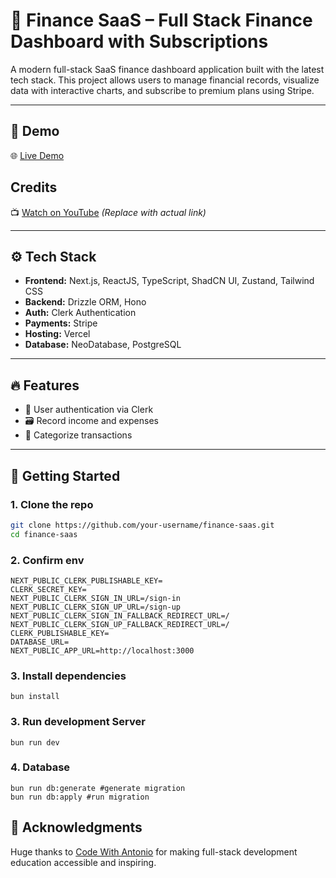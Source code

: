 # 💸 Finance SaaS – Full Stack Finance Dashboard with Subscriptions

A modern full-stack SaaS finance dashboard application built with the latest tech stack. This project allows users to manage financial records, visualize data with interactive charts, and subscribe to premium plans using Stripe.

---

## 📸 Demo

🌐 [Live Demo](https://finance-saas-app-edjb.vercel.app)

## Credits 
📺 [Watch on YouTube](https://www.youtube.com/watch?v=N_uNKAus0II) _(Replace with actual link)_

---

## ⚙️ Tech Stack

- **Frontend:** Next.js, ReactJS, TypeScript, ShadCN UI, Zustand, Tailwind CSS
- **Backend:** Drizzle ORM, Hono
- **Auth:** Clerk Authentication
- **Payments:** Stripe
- **Hosting:** Vercel
- **Database:** NeoDatabase, PostgreSQL

---

## 🔥 Features

- 🔐 User authentication via Clerk
- 🗃️ Record income and expenses
- 📁 Categorize transactions

---

## 🚀 Getting Started

### 1. Clone the repo

```bash
git clone https://github.com/your-username/finance-saas.git
cd finance-saas
```

### 2. Confirm env
```
NEXT_PUBLIC_CLERK_PUBLISHABLE_KEY=
CLERK_SECRET_KEY=
NEXT_PUBLIC_CLERK_SIGN_IN_URL=/sign-in
NEXT_PUBLIC_CLERK_SIGN_UP_URL=/sign-up
NEXT_PUBLIC_CLERK_SIGN_IN_FALLBACK_REDIRECT_URL=/
NEXT_PUBLIC_CLERK_SIGN_UP_FALLBACK_REDIRECT_URL=/
CLERK_PUBLISHABLE_KEY=
DATABASE_URL=
NEXT_PUBLIC_APP_URL=http://localhost:3000
```

### 3. Install dependencies
`bun install`

### 3. Run development Server
`bun run dev`

### 4. Database

```
bun run db:generate #generate migration 
bun run db:apply #run migration
```

## 🙌 Acknowledgments 
Huge thanks to [Code With Antonio](https://www.youtube.com/@codewithantonio) for making full-stack development education accessible and inspiring.



